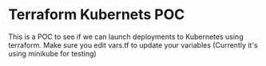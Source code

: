 # Terraform Kubernets POC

This is a POC to see if we can launch deployments to Kubernetes using terraform. Make sure you edit vars.tf to update your variables (Currently it's using minikube for testing)

